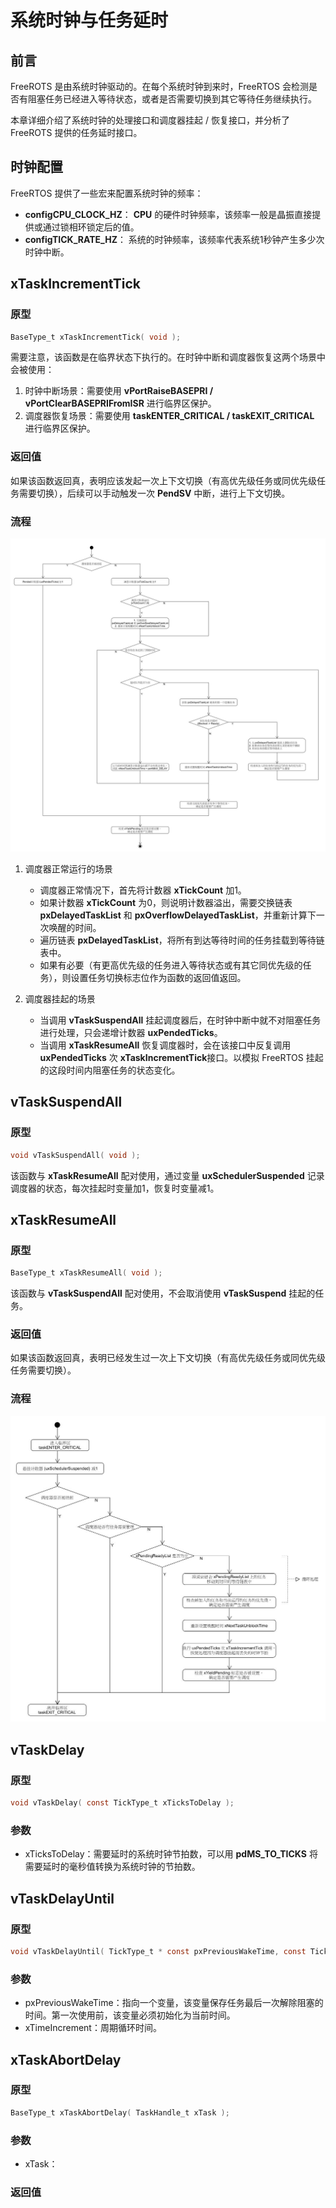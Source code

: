 # 系统时钟与任务延时

## 前言

FreeROTS 是由系统时钟驱动的。在每个系统时钟到来时，FreeRTOS 会检测是否有阻塞任务已经进入等待状态，或者是否需要切换到其它等待任务继续执行。

本章详细介绍了系统时钟的处理接口和调度器挂起 / 恢复接口，并分析了 FreeROTS 提供的任务延时接口。

## 时钟配置

FreeRTOS 提供了一些宏来配置系统时钟的频率：

 - **configCPU_CLOCK_HZ**： **CPU** 的硬件时钟频率，该频率一般是晶振直接提供或通过锁相环锁定后的值。
 - **configTICK_RATE_HZ**： 系统的时钟频率，该频率代表系统1秒钟产生多少次时钟中断。

## xTaskIncrementTick

### 原型

``` C
BaseType_t xTaskIncrementTick( void );
```

需要注意，该函数是在临界状态下执行的。在时钟中断和调度器恢复这两个场景中会被使用：

 1. 时钟中断场景：需要使用 **vPortRaiseBASEPRI / vPortClearBASEPRIFromISR** 进行临界区保护。
 2. 调度器恢复场景：需要使用 **taskENTER_CRITICAL / taskEXIT_CRITICAL** 进行临界区保护。

### 返回值

如果该函数返回真，表明应该发起一次上下文切换（有高优先级任务或同优先级任务需要切换），后续可以手动触发一次 **PendSV** 中断，进行上下文切换。

### 流程

![xTaskIncrementTick][1]

 1. 调度器正常运行的场景

    -  调度器正常情况下，首先将计数器 **xTickCount** 加1。
    -  如果计数器 **xTickCount** 为0，则说明计数器溢出，需要交换链表 **pxDelayedTaskList** 和 **pxOverflowDelayedTaskList**，并重新计算下一次唤醒的时间。
    - 遍历链表 **pxDelayedTaskList**，将所有到达等待时间的任务挂载到等待链表中。
    - 如果有必要（有更高优先级的任务进入等待状态或有其它同优先级的任务），则设置任务切换标志位作为函数的返回值返回。

 2. 调度器挂起的场景

    - 当调用 **vTaskSuspendAll** 挂起调度器后，在时钟中断中就不对阻塞任务进行处理，只会递增计数器 **uxPendedTicks**。
    - 当调用 **xTaskResumeAll** 恢复调度器时，会在该接口中反复调用 **uxPendedTicks** 次 **xTaskIncrementTick**接口。以模拟 FreeRTOS 挂起的这段时间内阻塞任务的状态变化。

## vTaskSuspendAll

### 原型

``` C
void vTaskSuspendAll( void );
```

该函数与 **xTaskResumeAll** 配对使用，通过变量 **uxSchedulerSuspended** 记录调度器的状态，每次挂起时变量加1，恢复时变量减1。

## xTaskResumeAll

### 原型

``` C
BaseType_t xTaskResumeAll( void );
```

该函数与 **vTaskSuspendAll** 配对使用，不会取消使用 **vTaskSuspend** 挂起的任务。

### 返回值

如果该函数返回真，表明已经发生过一次上下文切换（有高优先级任务或同优先级任务需要切换）。

### 流程

![xTaskResumeAll][2]

## vTaskDelay

### 原型

``` C
void vTaskDelay( const TickType_t xTicksToDelay );
```

### 参数

 - xTicksToDelay：需要延时的系统时钟节拍数，可以用 **pdMS_TO_TICKS** 将需要延时的毫秒值转换为系统时钟的节拍数。

## vTaskDelayUntil

### 原型

``` C
void vTaskDelayUntil( TickType_t * const pxPreviousWakeTime, const TickType_t xTimeIncrement );
```

### 参数

 - pxPreviousWakeTime：指向一个变量，该变量保存任务最后一次解除阻塞的时间。第一次使用前，该变量必须初始化为当前时间。
 - xTimeIncrement：周期循环时间。

## xTaskAbortDelay

### 原型

``` C
BaseType_t xTaskAbortDelay( TaskHandle_t xTask );
```

### 参数

 - xTask：

### 返回值



 [1]: ./images/xTaskIncrementTick.jpg
 [2]: ./images/xTaskResumeAll.jpg

